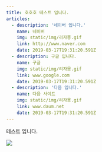 ```yaml
---
title: 호호호 테스트 입니다.
articles:
  - description: '네이버 입니다.'
    name: 네이버
    img: static/img/리자몽.gif
    link: http://www.naver.com
    date: 2019-03-17T19:31:20.591Z
  - description: 구글 입니다.
    name: 구글
    img: static/img/리자몽.gif
    link: www.google.com
    date: 2019-03-17T19:31:20.591Z
  - description: '다음 입니다.'
    name: 다음 사이트
    img: static/img/리자몽.gif
    link: www.daum.net
    date: 2019-03-17T19:31:20.591Z
---
```

테스트 입니다.

![](/static/img/리자몽.gif)
